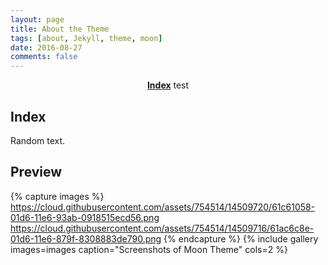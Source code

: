 ```yaml
---
layout: page
title: About the Theme
tags: [about, Jekyll, theme, moon]
date: 2016-08-27
comments: false
---
```

    
<center><a href="http://www.abhisheksachdeva.ml"><b>Index</b></a> test </center>

## Index
Random text.

## Preview

{% capture images %}
    https://cloud.githubusercontent.com/assets/754514/14509720/61c61058-01d6-11e6-93ab-0918515ecd56.png
    https://cloud.githubusercontent.com/assets/754514/14509716/61ac6c8e-01d6-11e6-879f-8308883de790.png
{% endcapture %}
{% include gallery images=images caption="Screenshots of Moon Theme" cols=2 %}